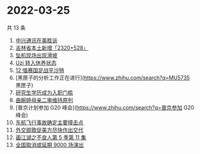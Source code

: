 # 2022-03-25

共 13 条

<!-- BEGIN -->
<!-- 最后更新时间 Fri Mar 25 2022 02:17:42 GMT+0800 (China Standard Time) -->

1. [中兴通讯在美胜诉](https://www.zhihu.com/search?q=中兴通讯)
1. [吉林省本土新增「2320+528」](https://www.zhihu.com/search?q=吉林疫情)
1. [坠机现场出现滑坡](https://www.zhihu.com/search?q=坠机现场山体滑坡)
1. [Uzi 转入休养状态](https://www.zhihu.com/search?q=uzi)
1. [12 强赛国足战平沙特](https://www.zhihu.com/search?q=国足)
1. [黑匣子的分析工作正在进行](https://www.zhihu.com/search?q=MU5735 黑匣子)
1. [研究生学历成为入职门槛](https://www.zhihu.com/search?q=研究生学历)
1. [曲婉婷母亲二审维持原判](https://www.zhihu.com/search?q=曲婉婷)
1. [普京计划参加 G20 峰会](https://www.zhihu.com/search?q=普京参加 G20 峰会)
1. [东航飞行事故确定主要撞击点](https://www.zhihu.com/search?q=确定坠机事故主要撞击点)
1. [外交部敦促美方尽快作出交代](https://www.zhihu.com/search?q=美方涉乌生物实验室)
1. [画江湖之不良人第 5 季第 11 集](https://www.zhihu.com/search?q=画江湖之不良人)
1. [全国取消或延期 9000 场演出](https://www.zhihu.com/search?q=取消演出)

<!-- END -->
